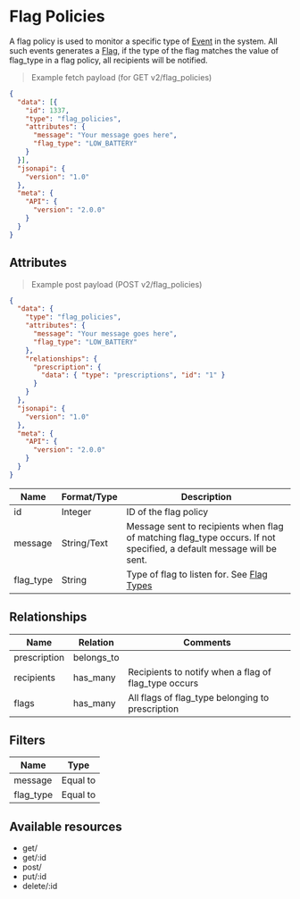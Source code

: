 # Flag Policies
A flag policy is used to monitor a specific type of [Event](/#flag-types) in the system. All such events generates a [Flag](#flags), if the type of the flag matches the value of flag_type in a flag policy, all recipients will be notified.

> Example fetch payload (for GET v2/flag_policies)

```json
{
  "data": [{
    "id": 1337,
    "type": "flag_policies",
    "attributes": {
      "message": "Your message goes here",
      "flag_type": "LOW_BATTERY"
    }
  }],
  "jsonapi": {
    "version": "1.0"
  },
  "meta": {
    "API": {
      "version": "2.0.0"
    }
  }
}
```

## Attributes

> Example post payload (POST v2/flag_policies)

```json
{
  "data": {
    "type": "flag_policies",
    "attributes": {
      "message": "Your message goes here",
      "flag_type": "LOW_BATTERY"
    },
    "relationships": {
      "prescription": {
        "data": { "type": "prescriptions", "id": "1" }
      }
    }
  },
  "jsonapi": {
    "version": "1.0"
  },
  "meta": {
    "API": {
      "version": "2.0.0"
    }
  }
}
```

Name      | Format/Type  | Description
--------- | ------------ | -----------
id        | Integer      | ID of the flag policy
message   | String/Text  | Message sent to recipients when flag of matching flag_type occurs. If not specified, a default message will be sent.
flag_type | String       | Type of flag to listen for. See [Flag Types](/#flag-types)

## Relationships
Name         | Relation    | Comments
------------ | ---------   | -----------
prescription | belongs_to  |
recipients   | has_many    | Recipients to notify when a flag of flag_type occurs
flags        | has_many    | All flags of flag_type belonging to prescription

## Filters
Name       | Type
---------- | ----------
message    | Equal to
flag_type  | Equal to

## Available resources
* get/
* get/:id
* post/
* put/:id
* delete/:id